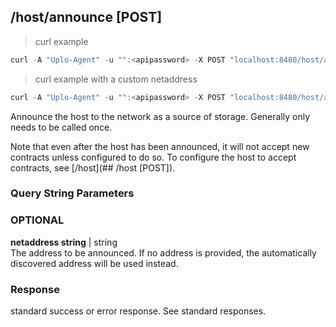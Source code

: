 ## /host/announce [POST]
> curl example

```go
curl -A "Uplo-Agent" -u "":<apipassword> -X POST "localhost:8480/host/announce"
```
> curl example with a custom netaddress

```go
curl -A "Uplo-Agent" -u "":<apipassword> -X POST "localhost:8480/host/announce?netaddress=uplohost.example.net"
```

Announce the host to the network as a source of storage. Generally only needs to
be called once.

Note that even after the host has been announced, it will not accept new
contracts unless configured to do so. To configure the host to accept contracts,
see [/host](## /host [POST]).

### Query String Parameters
### OPTIONAL
**netaddress string** | string  
The address to be announced. If no address is provided, the automatically
discovered address will be used instead.

### Response

standard success or error response. See standard responses.
